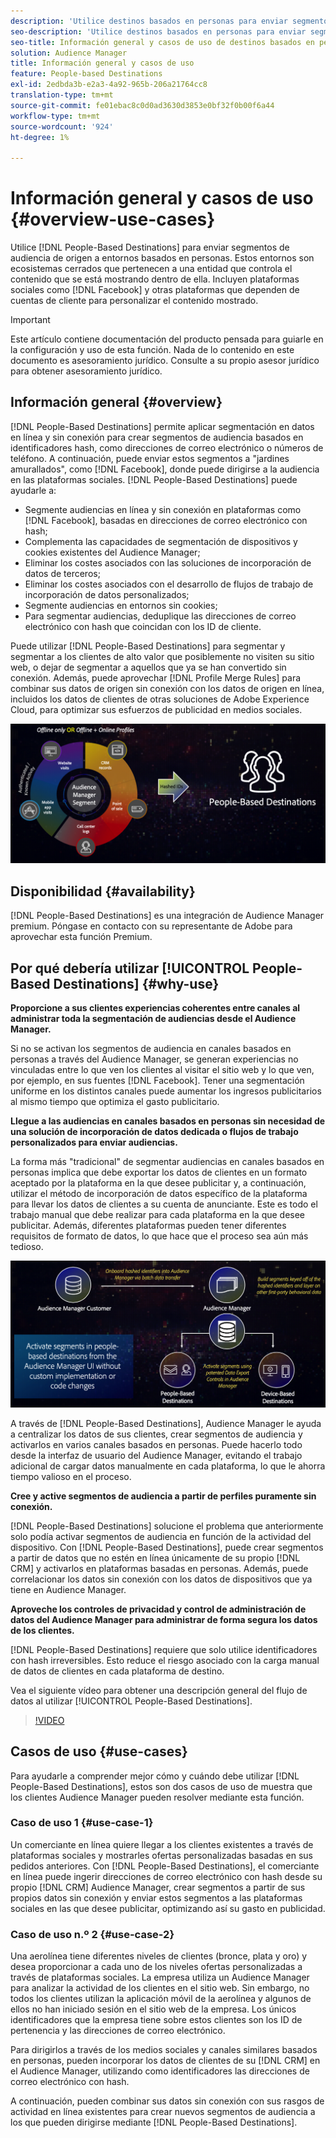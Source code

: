 ```yaml
---
description: 'Utilice destinos basados en personas para enviar segmentos de audiencia de origen a entornos basados en personas. Estos entornos son ecosistemas cerrados que pertenecen a una entidad que controla el contenido que se está mostrando dentro de ella. Incluyen plataformas sociales como Facebook y otras plataformas que dependen de cuentas de cliente para personalizar el contenido mostrado. '
seo-description: 'Utilice destinos basados en personas para enviar segmentos de audiencia de origen a entornos basados en personas. Estos entornos son ecosistemas cerrados que pertenecen a una entidad que controla el contenido que se está mostrando dentro de ella. Incluyen plataformas sociales como Facebook y otras plataformas que dependen de cuentas de cliente para personalizar el contenido mostrado.  '
seo-title: Información general y casos de uso de destinos basados en personas
solution: Audience Manager
title: Información general y casos de uso
feature: People-based Destinations
exl-id: 2edbda3b-e2a3-4a92-965b-206a21764cc8
translation-type: tm+mt
source-git-commit: fe01ebac8c0d0ad3630d3853e0bf32f0b00f6a44
workflow-type: tm+mt
source-wordcount: '924'
ht-degree: 1%

---
```


# Información general y casos de uso {#overview-use-cases}

Utilice [!DNL People-Based Destinations] para enviar segmentos de audiencia de origen a entornos basados en personas. Estos entornos son ecosistemas cerrados que pertenecen a una entidad que controla el contenido que se está mostrando dentro de ella. Incluyen plataformas sociales como [!DNL Facebook] y otras plataformas que dependen de cuentas de cliente para personalizar el contenido mostrado.

>[!IMPORTANT]
>Este artículo contiene documentación del producto pensada para guiarle en la configuración y uso de esta función. Nada de lo contenido en este documento es asesoramiento jurídico. Consulte a su propio asesor jurídico para obtener asesoramiento jurídico.

## Información general {#overview}

[!DNL People-Based Destinations] permite aplicar segmentación en datos en línea y sin conexión para crear segmentos de audiencia basados en identificadores [ ](people-based-destinations-prerequisites.md#hashing-requirements) hash, como direcciones de correo electrónico o números de teléfono. A continuación, puede enviar estos segmentos a &quot;jardines amurallados&quot;, como [!DNL Facebook], donde puede dirigirse a la audiencia en las plataformas sociales. [!DNL People-Based Destinations] puede ayudarle a:

* Segmente audiencias en línea y sin conexión en plataformas como [!DNL Facebook], basadas en direcciones de correo electrónico con hash;
* Complementa las capacidades de segmentación de dispositivos y cookies existentes del Audience Manager;
* Eliminar los costes asociados con las soluciones de incorporación de datos de terceros;
* Eliminar los costes asociados con el desarrollo de flujos de trabajo de incorporación de datos personalizados;
* Segmente audiencias en entornos sin cookies;
* Para segmentar audiencias, deduplique las direcciones de correo electrónico con hash que coincidan con los ID de cliente.

Puede utilizar [!DNL People-Based Destinations] para segmentar y segmentar a los clientes de alto valor que posiblemente no visiten su sitio web, o dejar de segmentar a aquellos que ya se han convertido sin conexión. Además, puede aprovechar [!DNL Profile Merge Rules] para combinar sus datos de origen sin conexión con los datos de origen en línea, incluidos los datos de clientes de otras soluciones de Adobe Experience Cloud, para optimizar sus esfuerzos de publicidad en medios sociales.

![pbd-overview](assets/pbd-overview.png)

## Disponibilidad {#availability}

[!DNL People-Based Destinations] es una integración de Audience Manager premium. Póngase en contacto con su representante de Adobe para aprovechar esta función Premium.

## Por qué debería utilizar [!UICONTROL People-Based Destinations] {#why-use}

**Proporcione a sus clientes experiencias coherentes entre canales al administrar toda la segmentación de audiencias desde el Audience Manager.**

Si no se activan los segmentos de audiencia en canales basados en personas a través del Audience Manager, se generan experiencias no vinculadas entre lo que ven los clientes al visitar el sitio web y lo que ven, por ejemplo, en sus fuentes [!DNL Facebook]. Tener una segmentación uniforme en los distintos canales puede aumentar los ingresos publicitarios al mismo tiempo que optimiza el gasto publicitario.

**Llegue a las audiencias en canales basados en personas sin necesidad de una solución de incorporación de datos dedicada o flujos de trabajo personalizados para enviar audiencias.**

La forma más &quot;tradicional&quot; de segmentar audiencias en canales basados en personas implica que debe exportar los datos de clientes en un formato aceptado por la plataforma en la que desee publicitar y, a continuación, utilizar el método de incorporación de datos específico de la plataforma para llevar los datos de clientes a su cuenta de anunciante. Este es todo el trabajo manual que debe realizar para cada plataforma en la que desee publicitar. Además, diferentes plataformas pueden tener diferentes requisitos de formato de datos, lo que hace que el proceso sea aún más tedioso.

![pbd-overview](assets/pbd-diagram.png)

A través de [!DNL People-Based Destinations], Audience Manager le ayuda a centralizar los datos de sus clientes, crear segmentos de audiencia y activarlos en varios canales basados en personas. Puede hacerlo todo desde la interfaz de usuario del Audience Manager, evitando el trabajo adicional de cargar datos manualmente en cada plataforma, lo que le ahorra tiempo valioso en el proceso.

**Cree y active segmentos de audiencia a partir de perfiles puramente sin conexión.**

[!DNL People-Based Destinations] solucione el problema que anteriormente solo podía activar segmentos de audiencia en función de la actividad del dispositivo. Con [!DNL People-Based Destinations], puede crear segmentos a partir de datos que no estén en línea únicamente de su propio [!DNL CRM] y activarlos en plataformas basadas en personas. Además, puede correlacionar los datos sin conexión con los datos de dispositivos que ya tiene en Audience Manager.

**Aproveche los controles de privacidad y control de administración de datos del Audience Manager para administrar de forma segura los datos de los clientes.**

[!DNL People-Based Destinations] requiere que solo utilice identificadores con hash irreversibles. Esto reduce el riesgo asociado con la carga manual de datos de clientes en cada plataforma de destino.

Vea el siguiente vídeo para obtener una descripción general del flujo de datos al utilizar [!UICONTROL People-Based Destinations].

>[!VIDEO](https://video.tv.adobe.com/v/28968/)

## Casos de uso {#use-cases}

Para ayudarle a comprender mejor cómo y cuándo debe utilizar [!DNL People-Based Destinations], estos son dos casos de uso de muestra que los clientes Audience Manager pueden resolver mediante esta función.

### Caso de uso 1 {#use-case-1}

Un comerciante en línea quiere llegar a los clientes existentes a través de plataformas sociales y mostrarles ofertas personalizadas basadas en sus pedidos anteriores. Con [!DNL People-Based Destinations], el comerciante en línea puede ingerir direcciones de correo electrónico con hash desde su propio [!DNL CRM] Audience Manager, crear segmentos a partir de sus propios datos sin conexión y enviar estos segmentos a las plataformas sociales en las que desee publicitar, optimizando así su gasto en publicidad.

### Caso de uso n.º 2 {#use-case-2}

Una aerolínea tiene diferentes niveles de clientes (bronce, plata y oro) y desea proporcionar a cada uno de los niveles ofertas personalizadas a través de plataformas sociales. La empresa utiliza un Audience Manager para analizar la actividad de los clientes en el sitio web. Sin embargo, no todos los clientes utilizan la aplicación móvil de la aerolínea y algunos de ellos no han iniciado sesión en el sitio web de la empresa. Los únicos identificadores que la empresa tiene sobre estos clientes son los ID de pertenencia y las direcciones de correo electrónico.

Para dirigirlos a través de los medios sociales y canales similares basados en personas, pueden incorporar los datos de clientes de su [!DNL CRM] en el Audience Manager, utilizando como identificadores las direcciones de correo electrónico con hash.

A continuación, pueden combinar sus datos sin conexión con sus rasgos de actividad en línea existentes para crear nuevos segmentos de audiencia a los que pueden dirigirse mediante [!DNL People-Based Destinations].
